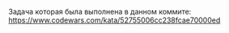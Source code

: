 Задача которая была выполнена в данном коммите: https://www.codewars.com/kata/52755006cc238fcae70000ed